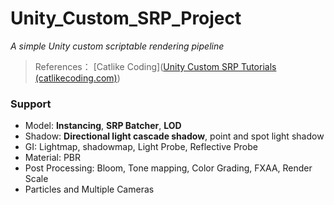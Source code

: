 # Unity_Custom_SRP_Project
*A simple Unity custom scriptable rendering pipeline*



> References： [Catlike Coding]([Unity Custom SRP Tutorials (catlikecoding.com)](https://catlikecoding.com/unity/tutorials/custom-srp/))

### Support

- Model: **Instancing**, **SRP Batcher**, **LOD**
- Shadow: **Directional light cascade shadow**, point and spot light shadow
- GI: Lightmap, shadowmap, Light Probe, Reflective Probe
- Material: PBR
- Post Processing: Bloom, Tone mapping, Color Grading, FXAA, Render Scale
- Particles and Multiple Cameras
